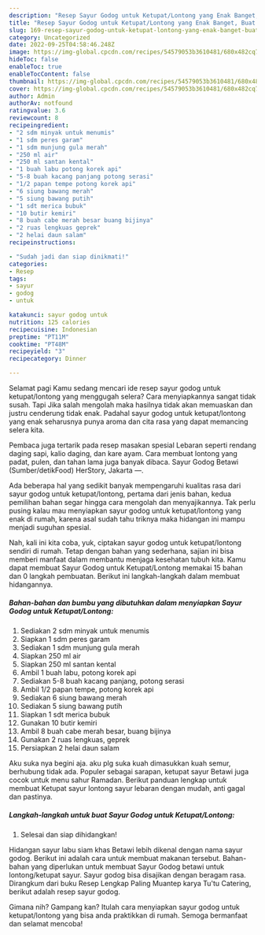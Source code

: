 ```yaml
---
description: "Resep Sayur Godog untuk Ketupat/Lontong yang Enak Banget, Buat Buka Puasa}"
title: "Resep Sayur Godog untuk Ketupat/Lontong yang Enak Banget, Buat Buka Puasa}"
slug: 169-resep-sayur-godog-untuk-ketupat-lontong-yang-enak-banget-buat-buka-puasa
category: Uncategorized
date: 2022-09-25T04:58:46.248Z
image: https://img-global.cpcdn.com/recipes/54579053b3610481/680x482cq70/sayur-godog-untuk-ketupatlontong-foto-resep-utama.jpg
hideToc: false
enableToc: true
enableTocContent: false
thumbnail: https://img-global.cpcdn.com/recipes/54579053b3610481/680x482cq70/sayur-godog-untuk-ketupatlontong-foto-resep-utama.jpg
cover: https://img-global.cpcdn.com/recipes/54579053b3610481/680x482cq70/sayur-godog-untuk-ketupatlontong-foto-resep-utama.jpg
author: Admin
authorAv: notfound
ratingvalue: 3.6
reviewcount: 8
recipeingredient:
- "2 sdm minyak untuk menumis"
- "1 sdm peres garam"
- "1 sdm munjung gula merah"
- "250 ml air"
- "250 ml santan kental"
- "1 buah labu potong korek api"
- "5-8 buah kacang panjang potong serasi"
- "1/2 papan tempe potong korek api"
- "6 siung bawang merah"
- "5 siung bawang putih"
- "1 sdt merica bubuk"
- "10 butir kemiri"
- "8 buah cabe merah besar buang bijinya"
- "2 ruas lengkuas geprek"
- "2 helai daun salam"
recipeinstructions:

- "Sudah jadi dan siap dinikmati!"
categories:
- Resep
tags:
- sayur
- godog
- untuk

katakunci: sayur godog untuk 
nutrition: 125 calories
recipecuisine: Indonesian
preptime: "PT11M"
cooktime: "PT48M"
recipeyield: "3"
recipecategory: Dinner

---
```



Selamat pagi Kamu sedang mencari ide resep sayur godog untuk ketupat/lontong yang menggugah selera? Cara menyiapkannya sangat tidak susah. Tapi Jika salah mengolah maka hasilnya tidak akan memuaskan dan justru cenderung tidak enak. Padahal sayur godog untuk ketupat/lontong yang enak seharusnya punya aroma dan cita rasa yang dapat memancing selera kita.


Pembaca juga tertarik pada resep masakan spesial Lebaran seperti rendang daging sapi, kalio daging, dan kare ayam. Cara membuat lontong yang padat, pulen, dan tahan lama juga banyak dibaca. Sayur Godog Betawi (Sumber/detikFood) HerStory, Jakarta —.

Ada beberapa hal yang sedikit banyak mempengaruhi kualitas rasa dari sayur godog untuk ketupat/lontong, pertama dari jenis bahan, kedua pemilihan bahan segar hingga cara mengolah dan menyajikannya. Tak perlu pusing kalau mau menyiapkan sayur godog untuk ketupat/lontong yang enak di rumah, karena asal sudah tahu triknya maka hidangan ini mampu menjadi suguhan spesial.


Nah, kali ini kita coba, yuk, ciptakan sayur godog untuk ketupat/lontong sendiri di rumah. Tetap dengan bahan yang sederhana, sajian ini bisa memberi manfaat dalam membantu menjaga kesehatan tubuh kita. Kamu dapat membuat Sayur Godog untuk Ketupat/Lontong memakai 15 bahan dan 0 langkah pembuatan. Berikut ini langkah-langkah dalam membuat hidangannya.

<!--inarticleads1-->

##### Bahan-bahan dan bumbu yang dibutuhkan dalam menyiapkan Sayur Godog untuk Ketupat/Lontong:

1. Sediakan 2 sdm minyak untuk menumis
1. Siapkan 1 sdm peres garam
1. Sediakan 1 sdm munjung gula merah
1. Siapkan 250 ml air
1. Siapkan 250 ml santan kental
1. Ambil 1 buah labu, potong korek api
1. Sediakan 5-8 buah kacang panjang, potong serasi
1. Ambil 1/2 papan tempe, potong korek api
1. Sediakan 6 siung bawang merah
1. Sediakan 5 siung bawang putih
1. Siapkan 1 sdt merica bubuk
1. Gunakan 10 butir kemiri
1. Ambil 8 buah cabe merah besar, buang bijinya
1. Gunakan 2 ruas lengkuas, geprek
1. Persiapkan 2 helai daun salam


Aku suka nya begini aja. aku plg suka kuah dimasukkan kuah semur, berhubung tidak ada. Populer sebagai sarapan, ketupat sayur Betawi juga cocok untuk menu sahur Ramadan. Berikut panduan lengkap untuk membuat Ketupat sayur lontong sayur lebaran dengan mudah, anti gagal dan pastinya. 

<!--inarticleads2-->

##### Langkah-langkah untuk buat Sayur Godog untuk Ketupat/Lontong:


1. Selesai dan siap dihidangkan!

Hidangan sayur labu siam khas Betawi lebih dikenal dengan nama sayur godog. Berikut ini adalah cara untuk membuat makanan tersebut. Bahan-bahan yang diperlukan untuk membuat Sayur Godog betawi untuk lontong/ketupat sayur. Sayur godog bisa disajikan dengan beragam rasa. Dirangkum dari buku Resep Lengkap Paling Muantep karya Tu&#39;tu Catering, berikut adalah resep sayur godog. 

Gimana nih? Gampang kan? Itulah cara menyiapkan sayur godog untuk ketupat/lontong yang bisa anda praktikkan di rumah. Semoga bermanfaat dan selamat mencoba!
